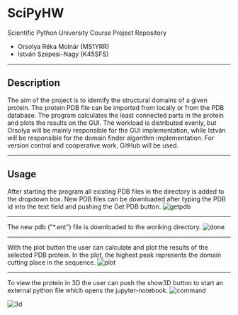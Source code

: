 # SciPyHW
Scientific Python University Course Project Repository
* Orsolya Réka Molnár (MS1YRR)
* István Szepesi-Nagy (K45SFS)
---
## Description
The aim of the project is to identify the structural domains of a given protein. 
The protein PDB file can be imported from locally or from the PDB database. 
The program calculates the least connected parts in the protein and plots the results on the GUI. 
The workload is distributed evenly, but Orsolya will be mainly responsible for the GUI implementation, 
while István will be responsible for the domain finder algorithm implementation. 
For version control and cooperative work, GitHub will be used.

---
## Usage
After starting the program all existing PDB files in the directory is added to the dropdown box. New PDB files can be downloaded after typing the PDB id into the text field and pushing the Get PDB button.
![getpdb](/SciPyHW/img/01.png)

------
The new pdb ("\*.ent") file is downloaded to the woriking directory.
![done](/SciPyHW/img/00.png)

-----
With the plot button the user can calculate and plot the results of the selected PDB protein. In the plot, the highest peak represents the domain cutting place in the sequence.
![plot](/SciPyHW/img/02.png)

-----
To view the protein in 3D the user can push the show3D button to start an external python file which opens the jupyter-notebook.
![command](/SciPyHW/img/03.png)

![3d](/SciPyHW/img/04.png)
